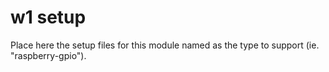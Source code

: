 # w1 setup

Place here the setup files for this module named as the type to support (ie. "raspberry-gpio").
